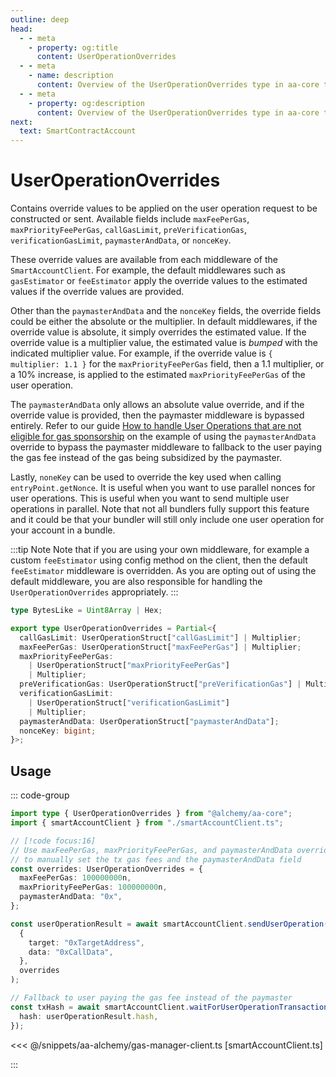 ```yaml
---
outline: deep
head:
  - - meta
    - property: og:title
      content: UserOperationOverrides
  - - meta
    - name: description
      content: Overview of the UserOperationOverrides type in aa-core types
  - - meta
    - property: og:description
      content: Overview of the UserOperationOverrides type in aa-core types
next:
  text: SmartContractAccount
---
```


# UserOperationOverrides

Contains override values to be applied on the user operation request to be constructed or sent. Available fields include `maxFeePerGas`, `maxPriorityFeePerGas`, `callGasLimit`, `preVerificationGas`, `verificationGasLimit`, `paymasterAndData`, or `nonceKey`.

These override values are available from each middleware of the `SmartAccountClient`. For example, the default middlewares such as `gasEstimator` or `feeEstimator` apply the override values to the estimated values if the override values are provided.

Other than the `paymasterAndData` and the `nonceKey` fields, the override fields could be either the absolute or the multiplier. In default middlewares, if the override value is absolute, it simply overrides the estimated value. If the override value is a multiplier value, the estimated value is _bumped_ with the indicated multiplier value. For example, if the override value is `{ multiplier: 1.1 }` for the `maxPriorityFeePerGas` field, then a 1.1 multiplier, or a 10% increase, is applied to the estimated `maxPriorityFeePerGas` of the user operation.

The `paymasterAndData` only allows an absolute value override, and if the override value is provided, then the paymaster middleware is bypassed entirely. Refer to our guide [How to handle User Operations that are not eligible for gas sponsorship](/using-smart-accounts/sponsoring-gas/checking-eligibility.md) on the example of using the `paymasterAndData` override to bypass the paymaster middleware to fallback to the user paying the gas fee instead of the gas being subsidized by the paymaster.

Lastly, `noneKey` can be used to override the key used when calling `entryPoint.getNonce`. It is useful when you want to use parallel nonces for user operations. This is useful when you want to send multiple user operations in parallel. Note that not all bundlers fully support this feature and it could be that your bundler will still only include one user operation for your account in a bundle.

:::tip Note
Note that if you are using your own middleware, for example a custom `feeEstimator` using config method on the client, then the default `feeEstimator` middleware is overridden. As you are opting out of using the default middleware, you are also responsible for handling the `UserOperationOverrides` appropriately.
:::

```ts
type BytesLike = Uint8Array | Hex;

export type UserOperationOverrides = Partial<{
  callGasLimit: UserOperationStruct["callGasLimit"] | Multiplier;
  maxFeePerGas: UserOperationStruct["maxFeePerGas"] | Multiplier;
  maxPriorityFeePerGas:
    | UserOperationStruct["maxPriorityFeePerGas"]
    | Multiplier;
  preVerificationGas: UserOperationStruct["preVerificationGas"] | Multiplier;
  verificationGasLimit:
    | UserOperationStruct["verificationGasLimit"]
    | Multiplier;
  paymasterAndData: UserOperationStruct["paymasterAndData"];
  nonceKey: bigint;
}>;
```

## Usage

::: code-group

```ts [user-operation-override.ts]
import type { UserOperationOverrides } from "@alchemy/aa-core";
import { smartAccountClient } from "./smartAccountClient.ts";

// [!code focus:16]
// Use maxFeePerGas, maxPriorityFeePerGas, and paymasterAndData override
// to manually set the tx gas fees and the paymasterAndData field
const overrides: UserOperationOverrides = {
  maxFeePerGas: 100000000n,
  maxPriorityFeePerGas: 100000000n,
  paymasterAndData: "0x",
};

const userOperationResult = await smartAccountClient.sendUserOperation(
  {
    target: "0xTargetAddress",
    data: "0xCallData",
  },
  overrides
);

// Fallback to user paying the gas fee instead of the paymaster
const txHash = await smartAccountClient.waitForUserOperationTransaction({
  hash: userOperationResult.hash,
});
```

<<< @/snippets/aa-alchemy/gas-manager-client.ts [smartAccountClient.ts]

:::
